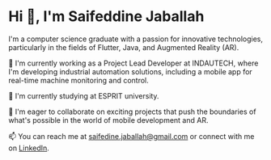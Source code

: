 # Hi 👋, I'm Saifeddine Jaballah

I'm a computer science graduate with a passion for innovative technologies, particularly in the fields of Flutter, Java, and Augmented Reality (AR).

🔭 I'm currently working as a Project Lead Developer at INDAUTECH, where I'm developing industrial automation solutions, including a mobile app for real-time machine monitoring and control.

🌱 I'm currently studying at ESPRIT university.

👯 I'm eager to collaborate on exciting projects that push the boundaries of what's possible in the world of mobile development and AR.

📫 You can reach me at [saifedine.jaballah@gmail.com](mailto:saifedine.jaballah@gmail.com) or connect with me on [LinkedIn](www.linkedin.com/in/jaballahsaifeddine).
